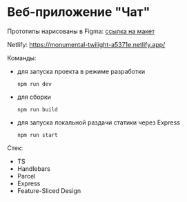 # Веб-приложение "Чат"

Прототипы нарисованы в Figma: [ссылка на макет](https://www.figma.com/file/Qpll50dWQyTTndVqcu4RoT/Messenger?node-id=0%3A1&t=9wPPl45nOaz20qiK-1)

Netlify: https://monumental-twilight-a5371e.netlify.app/

Команды:
- для запуска проекта в режиме разработки
    ```
    npm run dev
    ```
  
- для сборки
    ```
    npm run build
    ```
- для запуска локальной раздачи статики через Express
  ```
  npm run start
  ```
  
Стек:
  - TS
  - Handlebars
  - Parcel
  - Express
  - Feature-Sliced Design